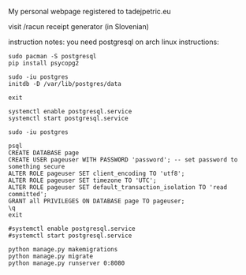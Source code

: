 My personal webpage registered to tadejpetric.eu

visit /racun receipt generator (in Slovenian)

instruction notes:
you need postgresql
on arch linux instructions:
```
sudo pacman -S postgresql
pip install psycopg2

sudo -iu postgres
initdb -D /var/lib/postgres/data

exit

systemctl enable postgresql.service
systemctl start postgresql.service

sudo -iu postgres

psql
CREATE DATABASE page
CREATE USER pageuser WITH PASSWORD 'password'; -- set password to something secure
ALTER ROLE pageuser SET client_encoding TO 'utf8';
ALTER ROLE pageuser SET timezone TO 'UTC';
ALTER ROLE pageuser SET default_transaction_isolation TO 'read committed';
GRANT all PRIVILEGES ON DATABASE page TO pageuser;
\q
exit

#systemctl enable postgresql.service
#systemctl start postgresql.service

python manage.py makemigrations
python manage.py migrate
python manage.py runserver 0:8080
```
